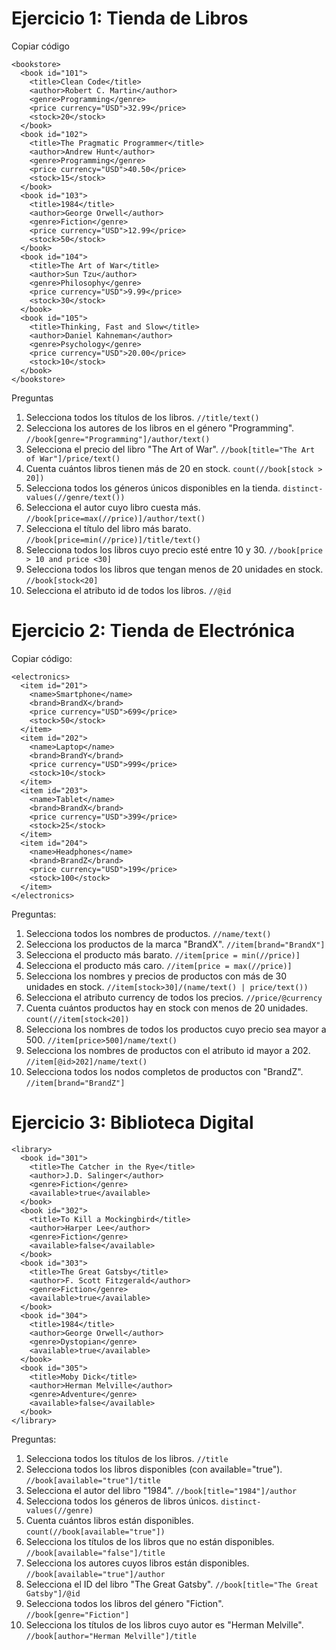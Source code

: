 # Ejercicio 1: Tienda de Libros

Copiar código
```
<bookstore>
  <book id="101">
    <title>Clean Code</title>
    <author>Robert C. Martin</author>
    <genre>Programming</genre>
    <price currency="USD">32.99</price>
    <stock>20</stock>
  </book>
  <book id="102">
    <title>The Pragmatic Programmer</title>
    <author>Andrew Hunt</author>
    <genre>Programming</genre>
    <price currency="USD">40.50</price>
    <stock>15</stock>
  </book>
  <book id="103">
    <title>1984</title>
    <author>George Orwell</author>
    <genre>Fiction</genre>
    <price currency="USD">12.99</price>
    <stock>50</stock>
  </book>
  <book id="104">
    <title>The Art of War</title>
    <author>Sun Tzu</author>
    <genre>Philosophy</genre>
    <price currency="USD">9.99</price>
    <stock>30</stock>
  </book>
  <book id="105">
    <title>Thinking, Fast and Slow</title>
    <author>Daniel Kahneman</author>
    <genre>Psychology</genre>
    <price currency="USD">20.00</price>
    <stock>10</stock>
  </book>
</bookstore>
```

Preguntas

1. Selecciona todos los títulos de los libros. `//title/text()`
2. Selecciona los autores de los libros en el género "Programming". `//book[genre="Programming"]/author/text()`
3. Selecciona el precio del libro "The Art of War". `//book[title="The Art of War"]/price/text()`
4. Cuenta cuántos libros tienen más de 20 en stock. `count(//book[stock > 20])`
5. Selecciona todos los géneros únicos disponibles en la tienda. `distinct-values(//genre/text())`
6. Selecciona el autor cuyo libro cuesta más. `//book[price=max(//price)]/author/text()`
7. Selecciona el título del libro más barato. `//book[price=min(//price)]/title/text()`
8. Selecciona todos los libros cuyo precio esté entre 10 y 30. `//book[price > 10 and price <30]` 
9. Selecciona todos los libros que tengan menos de 20 unidades en stock. `//book[stock<20]`
10. Selecciona el atributo id de todos los libros. `//@id`

# Ejercicio 2: Tienda de Electrónica

Copiar código:
```
<electronics>
  <item id="201">
    <name>Smartphone</name>
    <brand>BrandX</brand>
    <price currency="USD">699</price>
    <stock>50</stock>
  </item>
  <item id="202">
    <name>Laptop</name>
    <brand>BrandY</brand>
    <price currency="USD">999</price>
    <stock>10</stock>
  </item>
  <item id="203">
    <name>Tablet</name>
    <brand>BrandX</brand>
    <price currency="USD">399</price>
    <stock>25</stock>
  </item>
  <item id="204">
    <name>Headphones</name>
    <brand>BrandZ</brand>
    <price currency="USD">199</price>
    <stock>100</stock>
  </item>
</electronics>
```

Preguntas:

 1. Selecciona todos los nombres de productos. `//name/text()`
 2. Selecciona los productos de la marca "BrandX". `//item[brand="BrandX"]`
 3. Selecciona el producto más barato. `//item[price = min(//price)]`
 4. Selecciona el producto más caro. `//item[price = max(//price)]`
 5. Selecciona los nombres y precios de productos con más de 30 unidades en stock. `//item[stock>30]/(name/text() | price/text())`
 6. Selecciona el atributo currency de todos los precios. `//price/@currency`
 7. Cuenta cuántos productos hay en stock con menos de 20 unidades. `count(//item[stock<20])`
 8. Selecciona los nombres de todos los productos cuyo precio sea mayor a 500. `//item[price>500]/name/text()`
 9. Selecciona los nombres de productos con el atributo id mayor a 202. `//item[@id>202]/name/text()`
10. Selecciona todos los nodos completos de productos con "BrandZ". `//item[brand="BrandZ"]`

# Ejercicio 3: Biblioteca Digital

```
<library>
  <book id="301">
    <title>The Catcher in the Rye</title>
    <author>J.D. Salinger</author>
    <genre>Fiction</genre>
    <available>true</available>
  </book>
  <book id="302">
    <title>To Kill a Mockingbird</title>
    <author>Harper Lee</author>
    <genre>Fiction</genre>
    <available>false</available>
  </book>
  <book id="303">
    <title>The Great Gatsby</title>
    <author>F. Scott Fitzgerald</author>
    <genre>Fiction</genre>
    <available>true</available>
  </book>
  <book id="304">
    <title>1984</title>
    <author>George Orwell</author>
    <genre>Dystopian</genre>
    <available>true</available>
  </book>
  <book id="305">
    <title>Moby Dick</title>
    <author>Herman Melville</author>
    <genre>Adventure</genre>
    <available>false</available>
  </book>
</library>
```

Preguntas:

01. Selecciona todos los títulos de los libros. `//title`
02. Selecciona todos los libros disponibles (con available="true"). `//book[available="true"]/title`
03. Selecciona el autor del libro "1984". `//book[title="1984"]/author`
04. Selecciona todos los géneros de libros únicos. `distinct-values(//genre)`
05. Cuenta cuántos libros están disponibles. `count(//book[available="true"])`
06. Selecciona los títulos de los libros que no están disponibles. `//book[available="false"]/title`
07. Selecciona los autores cuyos libros están disponibles. `//book[available="true"]/author`
08. Selecciona el ID del libro "The Great Gatsby". `//book[title="The Great Gatsby"]/@id`
09. Selecciona todos los libros del género "Fiction". `//book[genre="Fiction"]`
10. Selecciona los títulos de los libros cuyo autor es "Herman Melville". `//book[author="Herman Melville"]/title`